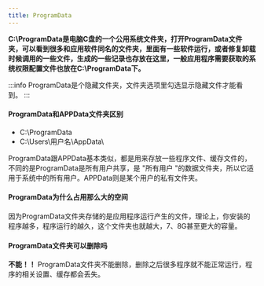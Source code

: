 ```yaml
---
title: ProgramData
---
```



**C:\ProgramData是电脑C盘的一个公用系统文件夹，打开ProgramData文件夹，可以看到很多和应用软件同名的文件夹，里面有一些软件运行，或者修复卸载时候调用的一些文件，生成的一些记录也存放在这里，一般应用程序需要获取的系统权限配置文件也放在C:\ProgramData下。**

:::info
    ProgramData是个隐藏文件夹，文件夹选项里勾选显示隐藏文件才能看到。
:::

#### ProgramData和APPData文件夹区别

* C:\ProgramData
* C:\Users\用户名\AppData\

ProgramData跟APPData基本类似，都是用来存放一些程序文件、缓存文件的，不同的是ProgramData是所有用户共享，是 "所有用户 "的数据文件夹，所以它适用于系统中的所有用户。APPData则是某个用户的私有文件夹。

#### ProgramData为什么占用那么大的空间

因为ProgramData文件夹存储的是应用程序运行产生的文件，理论上，你安装的程序越多，程序运行的越久，这个文件夹也就越大，7、8G甚至更大的容量。

#### ProgramData文件夹可以删除吗

**不能！！** ProgramData文件夹不能删除，删除之后很多程序就不能正常运行，程序的相关设置、缓存都会丢失。



